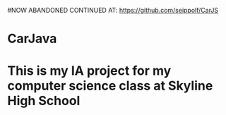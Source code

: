 #NOW ABANDONED CONTINUED AT: https://github.com/seippolf/CarJS
# CarJava
# This is my IA project for my computer science class at Skyline High School
